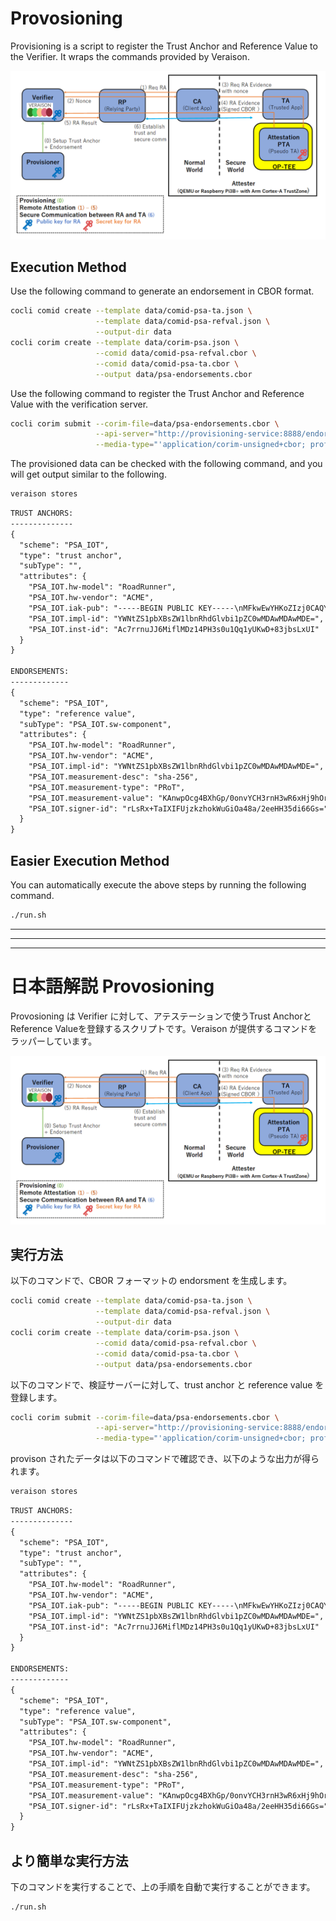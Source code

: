 # Provosioning


Provisioning is a script to register the Trust Anchor and Reference Value to the Verifier. It wraps the commands provided by Veraison.

![](../OPTEE-RA.png)

## Execution Method

Use the following command to generate an endorsement in CBOR format.

```sh
cocli comid create --template data/comid-psa-ta.json \
                   --template data/comid-psa-refval.json \
                   --output-dir data
cocli corim create --template data/corim-psa.json \
                   --comid data/comid-psa-refval.cbor \
                   --comid data/comid-psa-ta.cbor \
                   --output data/psa-endorsements.cbor
```

Use the following command to register the Trust Anchor and Reference Value with the verification server.
```sh
cocli corim submit --corim-file=data/psa-endorsements.cbor \
                   --api-server="http://provisioning-service:8888/endorsement-provisioning/v1/submit" \
                   --media-type="'application/corim-unsigned+cbor; profile=http://arm.com/psa/iot/1'"
```

The provisioned data can be checked with the following command, and you will get output similar to the following.
```sh
veraison stores
```

```txt
TRUST ANCHORS:
--------------
{
  "scheme": "PSA_IOT",
  "type": "trust anchor",
  "subType": "",
  "attributes": {
    "PSA_IOT.hw-model": "RoadRunner",
    "PSA_IOT.hw-vendor": "ACME",
    "PSA_IOT.iak-pub": "-----BEGIN PUBLIC KEY-----\nMFkwEwYHKoZIzj0CAQYIKoZIzj0DAQcDQgAEMKBCTNIcKUSDii11ySs3526iDZ8A\niTo7Tu6KPAqv7D7gS2XpJFbZiItSs3m9+9Ue6GnvHw/GW2ZZaVtszggXIw==\n-----END PUBLIC KEY-----",
    "PSA_IOT.impl-id": "YWNtZS1pbXBsZW1lbnRhdGlvbi1pZC0wMDAwMDAwMDE=",
    "PSA_IOT.inst-id": "Ac7rrnuJJ6MiflMDz14PH3s0u1Qq1yUKwD+83jbsLxUI"
  }
}

ENDORSEMENTS:
-------------
{
  "scheme": "PSA_IOT",
  "type": "reference value",
  "subType": "PSA_IOT.sw-component",
  "attributes": {
    "PSA_IOT.hw-model": "RoadRunner",
    "PSA_IOT.hw-vendor": "ACME",
    "PSA_IOT.impl-id": "YWNtZS1pbXBsZW1lbnRhdGlvbi1pZC0wMDAwMDAwMDE=",
    "PSA_IOT.measurement-desc": "sha-256",
    "PSA_IOT.measurement-type": "PRoT",
    "PSA_IOT.measurement-value": "KAnwpOcg4BXhGp/0onvYCH3rnH3wR6xHj9hOrTropX4=",
    "PSA_IOT.signer-id": "rLsRx+TaIXIFUjzkzhokWuGiOa48a/2eeHH35di66Gs="
  }
}
```

## Easier Execution Method

You can automatically execute the above steps by running the following command.
```sh
./run.sh

```


<!--
-------------------------------------------------------------------------------------------------------------------
-->
---
---
---
# 日本語解説 Provosioning

Provosioning は Verifier に対して、アテステーションで使うTrust AnchorとReference Valueを登録するスクリプトです。Veraison が提供するコマンドをラッパーしています。

![](../OPTEE-RA.png)

## 実行方法

以下のコマンドで、CBOR フォーマットの endorsment を生成します。
```sh
cocli comid create --template data/comid-psa-ta.json \
                   --template data/comid-psa-refval.json \
                   --output-dir data
cocli corim create --template data/corim-psa.json \
                   --comid data/comid-psa-refval.cbor \
                   --comid data/comid-psa-ta.cbor \
                   --output data/psa-endorsements.cbor
```

以下のコマンドで、検証サーバーに対して、trust anchor と reference value を登録します。
```sh
cocli corim submit --corim-file=data/psa-endorsements.cbor \
                   --api-server="http://provisioning-service:8888/endorsement-provisioning/v1/submit" \
                   --media-type="'application/corim-unsigned+cbor; profile=http://arm.com/psa/iot/1'"
```

provison されたデータは以下のコマンドで確認でき、以下のような出力が得られます。
```sh
veraison stores
```

```txt
TRUST ANCHORS:
--------------
{
  "scheme": "PSA_IOT",
  "type": "trust anchor",
  "subType": "",
  "attributes": {
    "PSA_IOT.hw-model": "RoadRunner",
    "PSA_IOT.hw-vendor": "ACME",
    "PSA_IOT.iak-pub": "-----BEGIN PUBLIC KEY-----\nMFkwEwYHKoZIzj0CAQYIKoZIzj0DAQcDQgAEMKBCTNIcKUSDii11ySs3526iDZ8A\niTo7Tu6KPAqv7D7gS2XpJFbZiItSs3m9+9Ue6GnvHw/GW2ZZaVtszggXIw==\n-----END PUBLIC KEY-----",
    "PSA_IOT.impl-id": "YWNtZS1pbXBsZW1lbnRhdGlvbi1pZC0wMDAwMDAwMDE=",
    "PSA_IOT.inst-id": "Ac7rrnuJJ6MiflMDz14PH3s0u1Qq1yUKwD+83jbsLxUI"
  }
}

ENDORSEMENTS:
-------------
{
  "scheme": "PSA_IOT",
  "type": "reference value",
  "subType": "PSA_IOT.sw-component",
  "attributes": {
    "PSA_IOT.hw-model": "RoadRunner",
    "PSA_IOT.hw-vendor": "ACME",
    "PSA_IOT.impl-id": "YWNtZS1pbXBsZW1lbnRhdGlvbi1pZC0wMDAwMDAwMDE=",
    "PSA_IOT.measurement-desc": "sha-256",
    "PSA_IOT.measurement-type": "PRoT",
    "PSA_IOT.measurement-value": "KAnwpOcg4BXhGp/0onvYCH3rnH3wR6xHj9hOrTropX4=",
    "PSA_IOT.signer-id": "rLsRx+TaIXIFUjzkzhokWuGiOa48a/2eeHH35di66Gs="
  }
}
```

## より簡単な実行方法

下のコマンドを実行することで、上の手順を自動で実行することができます。
```sh
./run.sh
```
